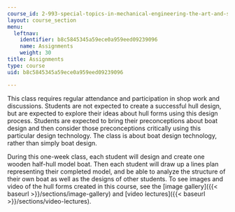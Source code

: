 ```yaml
---
course_id: 2-993-special-topics-in-mechanical-engineering-the-art-and-science-of-boat-design-january-iap-2007
layout: course_section
menu:
  leftnav:
    identifier: b8c5845345a59ece0a959eed09239096
    name: Assignments
    weight: 30
title: Assignments
type: course
uid: b8c5845345a59ece0a959eed09239096

---
```


This class requires regular attendance and participation in shop work and discussions. Students are not expected to create a successful hull design, but are expected to explore their ideas about hull forms using this design process. Students are expected to bring their preconceptions about boat design and then consider those preconceptions critically using this particular design technology. The class is about boat design technology, rather than simply boat design.

During this one-week class, each student will design and create one wooden half-hull model boat. Then each student will draw up a lines plan representing their completed model, and be able to analyze the structure of their own boat as well as the designs of other students. To see images and video of the hull forms created in this course, see the [image gallery]({{< baseurl >}}/sections/image-gallery) and [video lectures]({{< baseurl >}}/sections/video-lectures).